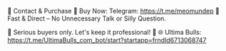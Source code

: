 💼 Contact & Purchase
🔹 Buy Now: Telegram: https://t.me/meomundep
🔹 Fast & Direct – No Unnecessary Talk or Silly Question.

📌 Serious buyers only. Let's keep it professional! 🚀
🌐 Ultima Bulls: https://t.me/UltimaBulls_com_bot/start?startapp=frndId6713068747
